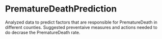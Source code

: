 # PrematureDeathPrediction

Analyzed data to predict factors that are responsible for PrematureDeath in different counties.
Suggested preventaive measures and actions needed to do decrase the PrematureDeath rate.
